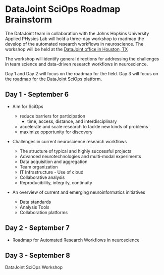 # DataJoint SciOps Roadmap Brainstorm

The DataJoint team in collaboration with the Johns Hopkins University Applied PHysics Lab  will hold a three-day workshop to roadmap the develop of the automated research workflows in neuroscience.
The workshop will be held at the [DataJoint office in Houston, TX](https://www.datajoint.com/about)

The workshop will identify general directions for addressing the challenges in team science and data-driven research workflows in neuroscience. 

Day 1 and Day 2 will focus on the roadmap for the field. 
Day 3 will focus on the roadmap for the DataJoint SciOps platform. 

## Day 1 - September 6

* Aim for SciOps
  - reduce barriers for participation
    - time, access, distance, and interdisciplinary
  - accelerate and scale research to tackle new kinds of problems
  - maximize opportunity for discovery

* Challenges in current neuroscience research workflows
  - The structure of typical and highly successful projects
  - Advanced neurotechnologies and multi-modal experiments
  - Data acquisition and aggregation
  - Team organization
  - IT Infrastructure - Use of cloud
  - Collaborative analysis
  - Reproducibility, integrity, continuity

* An overview of  current and emerging  neuroinformatics initiatives
  - Data standards 
  - Analysis Tools 
  - Collaboration platforms


## Day 2 - September 7
* Roadmap for Automated Research Workflows in neuroscience

## Day 3 - September 8
DataJoint SciOps Workshop

